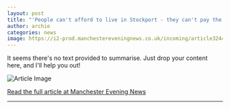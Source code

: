 ```yaml
---
layout: post
title: "'People can't afford to live in Stockport - they can't pay the rent or mortgage'"
author: archie
categories: news
image: https://i2-prod.manchestereveningnews.co.uk/incoming/article32444446.ece/ALTERNATES/s1200/0_JS336049898-4.jpg
---
```

It seems there's no text provided to summarise. Just drop your content here, and I'll help you out!

![Article Image](https://i2-prod.manchestereveningnews.co.uk/incoming/article32444446.ece/ALTERNATES/s1200/0_JS336049898-4.jpg)

[Read the full article at Manchester Evening News](https://www.manchestereveningnews.co.uk/news/greater-manchester-news/people-cant-afford-live-stockport-32444399)

---
